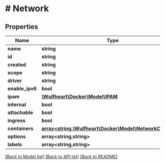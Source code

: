 # # Network

## Properties

Name | Type | Description | Notes
------------ | ------------- | ------------- | -------------
**name** | **string** |  | [optional]
**id** | **string** |  | [optional]
**created** | **string** |  | [optional]
**scope** | **string** |  | [optional]
**driver** | **string** |  | [optional]
**enable_ipv6** | **bool** |  | [optional]
**ipam** | [**\Wulfheart\Docker\Model\IPAM**](IPAM.md) |  | [optional]
**internal** | **bool** |  | [optional]
**attachable** | **bool** |  | [optional]
**ingress** | **bool** |  | [optional]
**containers** | [**array<string,\Wulfheart\Docker\Model\NetworkContainer>**](NetworkContainer.md) |  | [optional]
**options** | **array<string,string>** |  | [optional]
**labels** | **array<string,string>** |  | [optional]

[[Back to Model list]](../../README.md#models) [[Back to API list]](../../README.md#endpoints) [[Back to README]](../../README.md)
